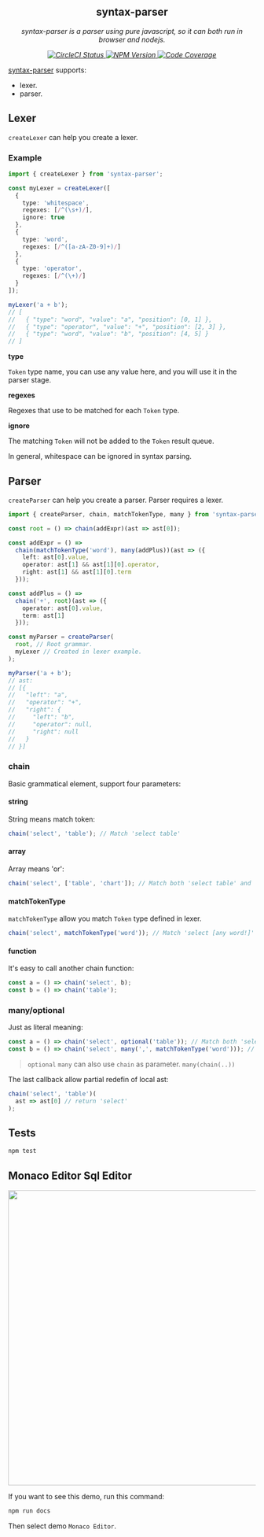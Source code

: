 <p align="center">
    <h2 align="center">syntax-parser</h2>
    <p align="center">
        <i>
            syntax-parser is a parser using pure javascript, so it can both run in browser and nodejs.
        </i>
    <p>
    <p align="center">
        <i>
            <a href="https://travis-ci.org/syntax-parser/syntax-parser">
              <img src="https://img.shields.io/travis/syntax-parser/syntax-parser/master.svg?style=flat" alt="CircleCI Status">
            </a>
            <a href="https://www.npmjs.com/package/syntax-parser">
              <img src="https://img.shields.io/npm/v/syntax-parser.svg?style=flat" alt="NPM Version">
            </a>
            <a href="https://codecov.io/github/syntax-parser/syntax-parser">
              <img src="https://img.shields.io/codecov/c/github/syntax-parser/syntax-parser/master.svg" alt="Code Coverage">
            </a>
        </i>
    </p>
</p>

[syntax-parser](https://www.npmjs.com/package/syntax-parser) supports:

- lexer.
- parser.

## Lexer

`createLexer` can help you create a lexer.

### Example

```typescript
import { createLexer } from 'syntax-parser';

const myLexer = createLexer([
  {
    type: 'whitespace',
    regexes: [/^(\s+)/],
    ignore: true
  },
  {
    type: 'word',
    regexes: [/^([a-zA-Z0-9]+)/]
  },
  {
    type: 'operator',
    regexes: [/^(\+)/]
  }
]);

myLexer('a + b');
// [
//   { "type": "word", "value": "a", "position": [0, 1] },
//   { "type": "operator", "value": "+", "position": [2, 3] },
//   { "type": "word", "value": "b", "position": [4, 5] }
// ]
```

**type**

`Token` type name, you can use any value here, and you will use it in the parser stage.

**regexes**

Regexes that use to be matched for each `Token` type.

**ignore**

The matching `Token` will not be added to the `Token` result queue.

In general, whitespace can be ignored in syntax parsing.

## Parser

`createParser` can help you create a parser. Parser requires a lexer.

```typescript
import { createParser, chain, matchTokenType, many } from 'syntax-parser';

const root = () => chain(addExpr)(ast => ast[0]);

const addExpr = () =>
  chain(matchTokenType('word'), many(addPlus))(ast => ({
    left: ast[0].value,
    operator: ast[1] && ast[1][0].operator,
    right: ast[1] && ast[1][0].term
  }));

const addPlus = () =>
  chain('+', root)(ast => ({
    operator: ast[0].value,
    term: ast[1]
  }));

const myParser = createParser(
  root, // Root grammar.
  myLexer // Created in lexer example.
);

myParser('a + b');
// ast:
// [{
//   "left": "a",
//   "operator": "+",
//   "right": {
//     "left": "b",
//     "operator": null,
//     "right": null
//   }
// }]
```

### chain

Basic grammatical element, support four parameters:

#### string

String means match token:

```typescript
chain('select', 'table'); // Match 'select table'
```

#### array

Array means 'or':

```typescript
chain('select', ['table', 'chart']); // Match both 'select table' and 'select chart'
```

#### matchTokenType

`matchTokenType` allow you match `Token` type defined in lexer.

```typescript
chain('select', matchTokenType('word')); // Match 'select [any word!]'
```

#### function

It's easy to call another chain function:

```typescript
const a = () => chain('select', b);
const b = () => chain('table');
```

### many/optional

Just as literal meaning:

```typescript
const a = () => chain('select', optional('table')); // Match both 'select' and 'select table'
const b = () => chain('select', many(',', matchTokenType('word'))); // Match both 'select' and 'select a' and 'select a, b' .. and so on.
```

> `optional` `many` can also use `chain` as parameter. `many(chain(..))`

The last callback allow partial redefin of local ast:

```typescript
chain('select', 'table')(
  ast => ast[0] // return 'select'
);
```

## Tests

```bash
npm test
```

## Monaco Editor Sql Editor

<img width=600 src="https://img.alicdn.com/tfs/TB1hGD0dMaH3KVjSZFjXXcFWpXa-1143-649.gif">

If you want to see this demo, run this command:

```bash
npm run docs
```

Then select demo `Monaco Editor`.